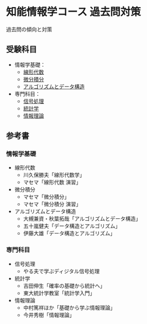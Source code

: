 # 知能情報学コース 過去問対策

過去問の傾向と対策  

## 受験科目
- 情報学基礎：
  + [線形代数](linear-algebra/index.md)
  + [微分積分](calculus/index.md)
  + [アルゴリズムとデータ構造](algorithm/index.md)
- 専門科目：
  + [信号処理](signal_processing/index.md)
  + [統計学](statistics/index.md)
  + [情報理論](information-theory/index.md)

## 参考書
### 情報学基礎
- 線形代数
  + 川久保勝夫「線形代数学」
  + マセマ「線形代数 演習」
- 微分積分
  + マセマ「微分積分」
  + マセマ「微分積分 演習」
- アルゴリズムとデータ構造
  + 大槻兼資・秋葉拓哉「アルゴリズムとデータ構造」
  + 五十嵐健夫「データ構造とアルゴリズム」
  + 伊藤大雄「データ構造とアルゴリズム」

### 専門科目
- 信号処理
  + やる夫で学ぶディジタル信号処理
- 統計学
  + 吉田伸生「確率の基礎から統計へ」
  + 東大統計学教室「統計学入門」
- 情報理論
  + 中村篤祥ほか「基礎から学ぶ情報理論」
  + 今井秀樹「情報理論」
